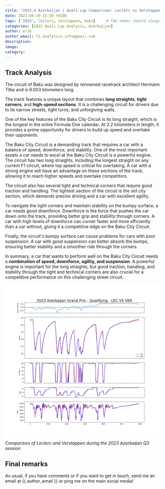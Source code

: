 ```yaml
---
title: "2023.4 Azerbaijan | Quali Lap Comparison: Leclerc vs Verstappen"
date: 2023-04-29 15:50 +0100
tags: ['2023', leclerc, verstappen, baku]     # TAG names should always be lowercase
categories: [2023 Quali Lap Analysis, Azerbaijan]
author: erik
author_email: f1.analytics.info@gmail.com
description:
image:
category:
---
```


## Track Analysis

The circuit of Baku was designed by renowned racetrack architect Hermann Tilke and is 6.003 kilometers long.

The track features a unique layout that combines **long straights**, **tight corners**, and **high-speed sections**. It is a challenging circuit for drivers due to its narrow streets, tight turns, and unforgiving walls.

One of the key features of the Baku City Circuit is its long straight, which is the longest in the entire Formula One calendar. At 2.2 kilometers in length, it provides a prime opportunity for drivers to build up speed and overtake their opponents.

The Baku City Circuit is a demanding track that requires a car with a balance of speed, downforce, and stability. One of the most important assets a car needs to excel at the Baku City Circuit is a powerful engine. The circuit has two long straights, including the longest straight on any current F1 circuit, where top speed is critical for overtaking. A car with a strong engine will have an advantage on these sections of the track, allowing it to reach higher speeds and overtake competitors.

The circuit also has several tight and technical corners that require good traction and handling. The tightest section of the circuit is the old city section, which demands precise driving and a car with excellent agility.

To navigate the tight corners and maintain stability on the bumpy surface, a car needs good downforce. Downforce is the force that pushes the car down onto the track, providing better grip and stability through corners. A car with high levels of downforce can corner faster and more efficiently than a car without, giving it a competitive edge on the Baku City Circuit.

Finally, the circuit's bumpy surface can cause problems for cars with poor suspension. A car with good suspension can better absorb the bumps, ensuring better stability and a smoother ride through the corners.

In summary, a car that wants to perform well on the Baku City Circuit needs a **combination of speed, downforce, agility, and suspension**. A powerful engine is important for the long straights, but good traction, handling, and stability through the tight and technical corners are also crucial for a competitive performance on this challenging street circuit.

![Qualification Lap Comparison](/assets/img/2023AzerbaijanGrandPrix-Qualifying-LECVSVER.png)
_Comparison of Leclerc and Verstappen during the 2023 Azerbaijan Q3 session_

## Final remarks
As usual, if you have comments or if you want to get in touch, send me an email at {{ author_email }} or ping me on the main social media!
